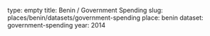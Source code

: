 type: empty
title: Benin / Government Spending
slug: places/benin/datasets/government-spending
place: benin
dataset: government-spending
year: 2014
